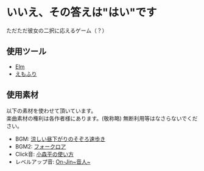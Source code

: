 いいえ、その答えは"はい"です
=======================

ただただ彼女の二択に応えるゲーム（？）

使用ツール
--------
* [Elm](http://elm-lang.org/)
* [えもふり](http://emote.mtwo.co.jp/emofuri.php)

使用素材
--------
以下の素材を使わせて頂いています。  
楽曲素材の権利は各作者様にあります。(敬称略)
無断利用等はなさらないでください。

* BGM: [涼しい昼下がりのそぞろ速歩き](http://dova-s.jp/bgm/play471.html)
* BGM2: [フォークロア](http://dova-s.jp/bgm/play225.html)
* Click音: [小森平の使い方](http://taira-komori.jpn.org/)
* レベルアップ音: [On-Jin~音人~](http://on-jin.com/)